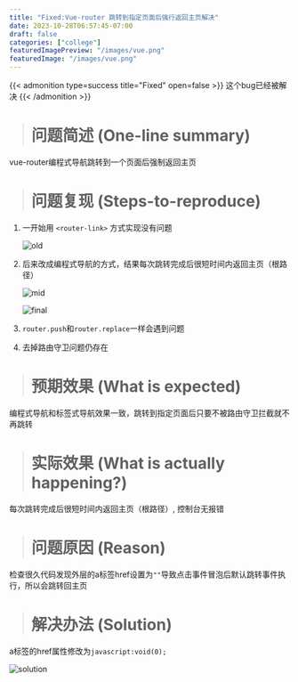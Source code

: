 ```yaml
---
title: "Fixed:Vue-router 跳转到指定页面后强行返回主页解决"
date: 2023-10-28T06:57:45-07:00
draft: false
categories: ["college"]
featuredImagePreview: "/images/vue.png"
featuredImage: "/images/vue.png"
---
```



{{< admonition type=success title="Fixed" open=false >}}
这个bug已经被解决
{{< /admonition >}}


> # 问题简述 (One-line summary)

vue-router编程式导航跳转到一个页面后强制返回主页


> # 问题复现 (Steps-to-reproduce)


1. 一开始用 `<router-link>` 方式实现没有问题

    ![old](/images/vuerouter_debug_1/original.png)


2. 后来改成编程式导航的方式，结果每次跳转完成后很短时间内返回主页（根路径）

    ![mid](/images/vuerouter_debug_1/middle.png)

    ![final](/images/vuerouter_debug_1/final.png)


3. `router.push`和`router.replace`一样会遇到问题
4. 去掉路由守卫问题仍存在


> # 预期效果 (What is expected)

编程式导航和标签式导航效果一致，跳转到指定页面后只要不被路由守卫拦截就不再跳转

> # 实际效果 (What is actually happening?)

每次跳转完成后很短时间内返回主页（根路径）, 控制台无报错

> # 问题原因 (Reason)

检查很久代码发现外层的a标签href设置为`""`导致点击事件冒泡后默认跳转事件执行，所以会跳转回主页

> # 解决办法 (Solution)

a标签的href属性修改为`javascript:void(0);`

![solution](/images/vuerouter_debug_1/solution.png)